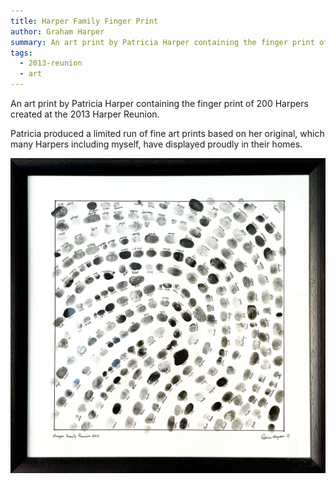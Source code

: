 ```yaml
---
title: Harper Family Finger Print
author: Graham Harper
summary: An art print by Patricia Harper containing the finger print of 200 Harpers
tags:
  - 2013-reunion
  - art
---
```


An art print by Patricia Harper containing the finger print of 200 Harpers created at the 2013 Harper Reunion.

Patricia produced a limited run of fine art prints based on her original, which many Harpers including myself, have displayed proudly in their homes.

![An art print by Patricia Harper containing the finger print of 200 Harpers.](./static/uploads/harper-family-finger-print.jpg)
